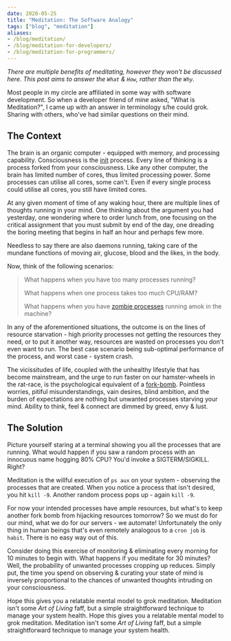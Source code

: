 ```yaml
---
date: 2020-05-25
title: "Meditation: The Software Analogy"
tags: ["blog", "meditation"]
aliases:
- /blog/meditation/
- /blog/meditation-for-developers/
- /blog/meditation-for-programmers/
---
```


_There are multiple benefits of meditating, however they won't be discussed here. This post aims to answer the `What` & `How`, rather than the `Why`._

Most people in my circle are affiliated in some way with software development. So when a developer friend of mine asked, "What is Meditation?", I came up with an answer in terminology s/he could grok. Sharing with others, who've had similar questions on their mind.

## The Context

The brain is an organic computer - equipped with memory, and processing capability. Consciousness is the [init](https://en.wikipedia.org/wiki/Init) process. Every line of thinking is a process forked from your consciousness. Like any other computer, the brain has limited number of cores, thus limited processing power. Some processes can utilise all cores, some can't. Even if every single process could utilise all cores, you still have limited cores.

At any given moment of time of any waking hour, there are multiple lines of thoughts running in your mind. One thinking about the argument you had yesterday, one wondering where to order lunch from, one focusing on the critical assignment that you must submit by end of the day, one dreading the boring meeting that begins in half an hour and perhaps few more.

Needless to say there are also daemons running, taking care of the mundane functions of moving air, glucose, blood and the likes, in the body.

Now, think of the following scenarios:

> What happens when you have too many processes running?
>
> What happens when one process takes too much CPU/RAM?
>
> What happens when you have [zombie processes](https://en.wikipedia.org/wiki/Zombie_process) running amok in the machine?

In any of the aforementioned situations, the outcome is on the lines of resource starvation - high priority processes not getting the resources they need, or to put it another way, resources are wasted on processes you don't even want to run. The best case scenario being sub-optimal performance of the process, and worst case - system crash.

The vicissitudes of life, coupled with the unhealthy lifestyle that has become mainstream, and the urge to run faster on our hamster-wheels in the rat-race, is the psychological equivalent of a [fork-bomb](https://en.wikipedia.org/wiki/Fork_bomb). Pointless worries, pitiful misunderstandings, vain desires, blind ambition, and the burden of expectations are nothing but unwanted processes starving your mind. Ability to think, feel & connect are dimmed by greed, envy & lust.

## The Solution

Picture yourself staring at a terminal showing you all the processes that are running. What would happen if you saw a random process with an innocuous name hogging 80% CPU? You'd invoke a SIGTERM/SIGKILL. Right?

Meditation is the willful execution of `ps aux` on your system - observing the processes that are created. When you notice a process that isn't desired, you hit `kill -9`. Another random process pops up - again `kill -9`.

For now your intended processes have ample resources, but what's to keep another fork bomb from hijacking resources tomorrow? So we must do for our mind, what we do for our servers - we automate! Unfortunately the only thing in human beings that's even remotely analogous to a `cron job` is `habit`. There is no easy way out of this.

Consider doing this exercise of monitoring & eliminating every morning for 10 minutes to begin with. What happens if you meditate for 30 minutes? Well, the probability of unwanted processes cropping up reduces. Simply put, the time you spend on observing & curating your state of mind is inversely proportional to the chances of unwanted thoughts intruding on your consciousness.

Hope this gives you a relatable mental model to grok meditation. Meditation isn't some _Art of Living_ faff, but a simple straightforward technique to manage your system health.
Hope this gives you a relatable mental model to grok meditation. Meditation isn't some _Art of Living_ faff, but a simple straightforward technique to manage your system health.
